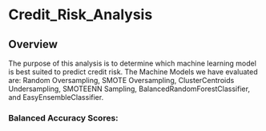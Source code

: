 # Credit_Risk_Analysis

## Overview
The purpose of this analysis is to determine which machine learning model is best suited to predict credit risk. The Machine Models we have evaluated are: Random Oversampling, SMOTE Oversampling, ClusterCentroids Undersampling, SMOTEENN Sampling, BalancedRandomForestClassifier, and EasyEnsembleClassifier.

### Balanced Accuracy Scores:
